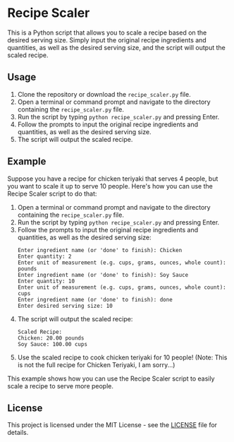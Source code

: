 # Recipe Scaler

This is a Python script that allows you to scale a recipe based on the desired serving size. Simply input the original recipe ingredients and quantities, as well as the desired serving size, and the script will output the scaled recipe.

## Usage

1. Clone the repository or download the `recipe_scaler.py` file.
2. Open a terminal or command prompt and navigate to the directory containing the `recipe_scaler.py` file.
3. Run the script by typing `python recipe_scaler.py` and pressing Enter.
4. Follow the prompts to input the original recipe ingredients and quantities, as well as the desired serving size.
5. The script will output the scaled recipe.

## Example

Suppose you have a recipe for chicken teriyaki that serves 4 people, but you want to scale it up to serve 10 people. Here's how you can use the Recipe Scaler script to do that:

1. Open a terminal or command prompt and navigate to the directory containing the `recipe_scaler.py` file.
2. Run the script by typing `python recipe_scaler.py` and pressing Enter.
3. Follow the prompts to input the original recipe ingredients and quantities, as well as the desired serving size:
   ```
   Enter ingredient name (or 'done' to finish): Chicken
   Enter quantity: 2
   Enter unit of measurement (e.g. cups, grams, ounces, whole count): pounds
   Enter ingredient name (or 'done' to finish): Soy Sauce
   Enter quantity: 10
   Enter unit of measurement (e.g. cups, grams, ounces, whole count): cups
   Enter ingredient name (or 'done' to finish): done
   Enter desired serving size: 10
   ```
4. The script will output the scaled recipe:
   ```
   Scaled Recipe:
   Chicken: 20.00 pounds
   Soy Sauce: 100.00 cups
   ```
5. Use the scaled recipe to cook chicken teriyaki for 10 people! (Note: This is not the full recipe for Chicken Teriyaki, I am sorry...)

This example shows how you can use the Recipe Scaler script to easily scale a recipe to serve more people.

## License

This project is licensed under the MIT License - see the [LICENSE](LICENSE) file for details.
